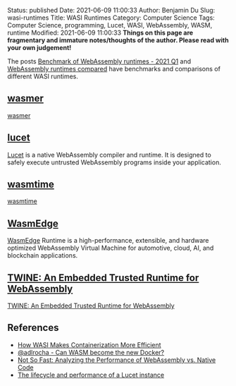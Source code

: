 Status: published
Date: 2021-06-09 11:00:33
Author: Benjamin Du
Slug: wasi-runtimes
Title: WASI Runtimes
Category: Computer Science
Tags: Computer Science, programming, Lucet, WASI, WebAssembly, WASM, runtime
Modified: 2021-06-09 11:00:33
**Things on this page are fragmentary and immature notes/thoughts of the author. Please read with your own judgement!**


The posts
[Benchmark of WebAssembly runtimes - 2021 Q1](https://00f.net/2021/02/22/webassembly-runtimes-benchmarks/)
and
[WebAssembly runtimes compared](https://blog.logrocket.com/webassembly-runtimes-compared/)
have benchmarks and comparisons of different WASI runtimes.

## [wasmer](https://github.com/wasmerio/wasmer)
[wasmer](https://github.com/wasmerio/wasmer)

## [lucet](https://github.com/bytecodealliance/lucet)
[Lucet](https://github.com/bytecodealliance/lucet)
is a native WebAssembly compiler and runtime. 
It is designed to safely execute untrusted WebAssembly programs inside your application.

## [wasmtime](https://github.com/bytecodealliance/wasmtime)
[wasmtime](https://github.com/bytecodealliance/wasmtime)

## [WasmEdge](https://github.com/WasmEdge/WasmEdge)
[WasmEdge](https://github.com/WasmEdge/WasmEdge)
Runtime is a high-performance, extensible, and hardware optimized WebAssembly Virtual Machine 
for automotive, cloud, AI, and blockchain applications.

## [TWINE: An Embedded Trusted Runtime for WebAssembly](https://arxiv.org/pdf/2103.15860.pdf)
[TWINE: An Embedded Trusted Runtime for WebAssembly](https://arxiv.org/pdf/2103.15860.pdf)

## References
- [How WASI Makes Containerization More Efficient](https://training.linuxfoundation.org/announcements/how-wasi-makes-containerization-more-efficient/)
- [@adlrocha - Can WASM become the new Docker?](https://adlrocha.substack.com/p/adlrocha-can-wasm-become-the-new)
- [Not So Fast: Analyzing the Performance of WebAssembly vs. Native Code](https://www.usenix.org/conference/atc19/presentation/jangda)
- [The lifecycle and performance of a Lucet instance](https://www.fastly.com/blog/lucet-performance-and-lifecycle)
